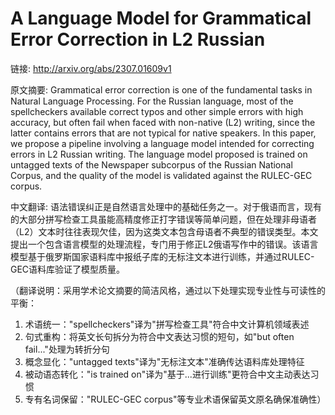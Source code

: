 # A Language Model for Grammatical Error Correction in L2 Russian

链接: http://arxiv.org/abs/2307.01609v1

原文摘要:
Grammatical error correction is one of the fundamental tasks in Natural
Language Processing. For the Russian language, most of the spellcheckers
available correct typos and other simple errors with high accuracy, but often
fail when faced with non-native (L2) writing, since the latter contains errors
that are not typical for native speakers. In this paper, we propose a pipeline
involving a language model intended for correcting errors in L2 Russian
writing. The language model proposed is trained on untagged texts of the
Newspaper subcorpus of the Russian National Corpus, and the quality of the
model is validated against the RULEC-GEC corpus.

中文翻译:
语法错误纠正是自然语言处理中的基础任务之一。对于俄语而言，现有的大部分拼写检查工具虽能高精度修正打字错误等简单问题，但在处理非母语者（L2）文本时往往表现欠佳，因为这类文本包含母语者不典型的错误类型。本文提出一个包含语言模型的处理流程，专门用于修正L2俄语写作中的错误。该语言模型基于俄罗斯国家语料库中报纸子库的无标注文本进行训练，并通过RULEC-GEC语料库验证了模型质量。

（翻译说明：采用学术论文摘要的简洁风格，通过以下处理实现专业性与可读性的平衡：
1. 术语统一："spellcheckers"译为"拼写检查工具"符合中文计算机领域表述
2. 句式重构：将英文长句拆分为符合中文表达习惯的短句，如"but often fail..."处理为转折分句
3. 概念显化："untagged texts"译为"无标注文本"准确传达语料库处理特征
4. 被动语态转化："is trained on"译为"基于...进行训练"更符合中文主动表达习惯
5. 专有名词保留："RULEC-GEC corpus"等专业术语保留英文原名确保准确性）
